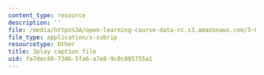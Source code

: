 ```yaml
---
content_type: resource
description: ''
file: /media/https%3A/open-learning-course-data-rc.s3.amazonaws.com/3-054-cellular-solids-structure-properties-and-applications-spring-2015/fa7dec40734b5fa6a7e89c0c805755a1_Btl0HCfSPuU.vtt
file_type: application/x-subrip
resourcetype: Other
title: 3play caption file
uid: fa7dec40-734b-5fa6-a7e8-9c0c805755a1
---
```

